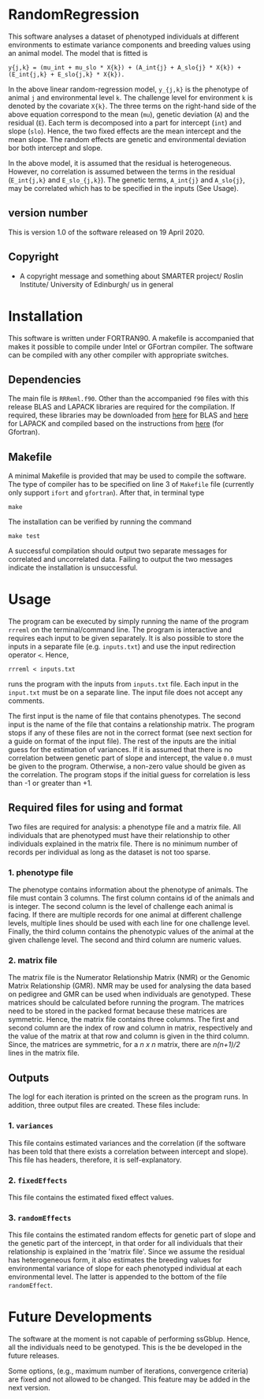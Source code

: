 # RandomRegression
This software analyses a dataset of phenotyped individuals at different environments to estimate variance components and breeding values using an animal model. The model that is fitted is

	y{j,k} = (mu_int + mu_slo * X{k}) + (A_int{j} + A_slo{j} * X{k}) + (E_int{j,k} + E_slo{j,k} * X{k}).
	
In the above linear random-regression model, `y_{j,k}` is the phenotype of animal `j` and environmental level `k`. The challenge level for environment `k` is denoted by the covariate `X{k}`. The three terms on the right-hand side of the above equation correspond to the mean (`mu`), genetic deviation (`A`) and the residual (`E`). Each term is decomposed into a part for intercept (`int`) and slope (`slo`). Hence, the two fixed effects are the mean intercept and the mean slope. The random effects are genetic and environmental deviation bor both intercept and slope.

In the above model, it is assumed that the residual is heterogeneous. However, no correlation is assumed between the terms in the residual (`E_int{j,k}` and `E_slo_{j,k}`). The genetic terms, `A_int{j}` and `A_slo{j}`, may be correlated which has to be specified in the inputs (See Usage). 

## version number
This is version 1.0 of the software released on 19 April 2020.

## Copyright
* A copyright message and something about SMARTER project/ Roslin Institute/ University of Edinburgh/ us in general

# Installation
This software is written under FORTRAN90. A makefile is accompanied that makes it possible to compile under Intel or GFortran compiler. The software can be compiled with any other compiler with appropriate switches.

## Dependencies
The main file is `RRReml.f90`. Other than the accompanied `f90` files with this release BLAS and LAPACK libraries are required for the compilation. If required, these libraries may be downloaded from [here](http://www.netlib.org/blas/blas.tgz) for BLAS and [here](http://www.netlib.org/lapack/lapack.tgz) for LAPACK and compiled based on the instructions from [here](https://gcc.gnu.org/wiki/GfortranBuild) (for Gfortran).

## Makefile
A minimal Makefile is provided that may be used to compile the software. The type of compiler has to be specified on line 3 of `Makefile` file (currently only support `ifort` and `gfortran`). After that, in terminal type

``` shell
make
```
The installation can be verified by running the command

``` shell
make test
```
A successful compilation should output two separate messages for correlated and uncorrelated data. Failing to output the two messages indicate the installation is unsuccessful.

# Usage
The program can be executed by simply running the name of the program `rrreml` on the terminal/command line. The program is interactive and requires each input to be given separately. It is also possible to store the inputs in a separate file (e.g. `inputs.txt`) and use the input redirection operator `<`. Hence,

``` shell
rrreml < inputs.txt
```
runs the program with the inputs from `inputs.txt` file. Each input in the `input.txt` must be on a separate line. The input file does not accept any comments.

The first input is the name of file that contains phenotypes. The second input is the name of the file that contains a relationship matrix. The program stops if any of these files are not in the correct format (see next section for a guide on format of the input file). The rest of the inputs are the initial guess for the estimation of variances. If it is assumed that there is no correlation between genetic part of slope and intercept, the value `0.0` must be given to the program. Otherwise, a non-zero value should be given as the correlation. The program stops if the initial guess for correlation is less than -1 or greater than +1.

## Required files for using and format
Two files are required for analysis: a phenotype file and a matrix file. All individuals that are phenotyped must have their relationship to other individuals explained in the matrix file. There is no minimum number of records per individual as long as the dataset is not too sparse. 

### 1. phenotype file
The phenotype contains information about the phenotype of animals. The file must contain 3 columns. The first column contains id of the animals and is integer. The second column is the level of challenge each animal is facing. If there are multiple records for one animal at different challenge levels, multiple lines should be used with each line for one challenge level. Finally, the third column contains the phenotypic values of the animal at the given challenge level. The second and third column are numeric values.

### 2. matrix file
The matrix file is the Numerator Relationship Matrix (NMR) or the Genomic Matrix Relationship (GMR). NMR may be used for analysing the data based on pedigree and GMR can be used when individuals are genotyped. These matrices should be calculated before running the program. The matrices need to be stored in the packed format because these matrices are symmetric. Hence, the matrix file contains three columns. The first and second column are the index of row and column in matrix, respectively and the value of the matrix at that row and column is given in the third column. Since, the matrices are symmetric, for a _n x n_ matrix, there are _n(n+1)/2_ lines in the matrix file.

## Outputs
The logl for each iteration is printed on the screen as the program runs. In addition, three output files are created. These files include:

### 1. `variances`
This file contains estimated variances and the correlation (if the software has been told that there exists a correlation between intercept and slope). This file has headers, therefore, it is self-explanatory.

### 2. `fixedEffects`
This file contains the estimated fixed effect values.

### 3. `randomEffects`
This file contains the estimated random effects for genetic part of slope and the genetic part of the intercept, in that order for all individuals that their relationship is explained in the 'matrix file'. Since we assume the residual has heterogeneous form, it also estimates the breeding values for environmental variance of slope for each phenotyped individual at each environmental level. The latter is appended to the bottom of the file `randomEffect`.

# Future Developments
The software at the moment is not capable of performing ssGblup. Hence, all the individuals need to be genotyped. This is the be developed in the future releases.

Some options, (e.g., maximum number of iterations, convergence criteria) are fixed and not allowed to be changed. This feature may be added in the next version.

